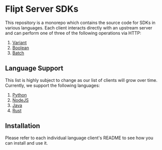 # Flipt Server SDKs

This repository is a monorepo which contains the source code for SDKs in various languages. Each client interacts directly with an upstream server and can perform one of three of the following operations via HTTP:

1. [Variant](https://www.flipt.io/docs/reference/evaluation/variant-evaluation)
2. [Boolean](https://www.flipt.io/docs/reference/evaluation/boolean-evaluation)
3. [Batch](https://www.flipt.io/docs/reference/evaluation/batch-evaluation)

## Language Support

This list is highly subject to change as our list of clients will grow over time. Currently, we support the following languages:

1. [Python](./flipt-python)
2. [NodeJS](./flipt-node)
3. [Java](./flipt-java)
4. [Rust](./flipt-rust)

## Installation

Please refer to each individual language client's README to see how you can install and use it.
